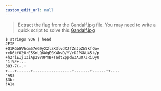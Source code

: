 ```yaml
---
custom_edit_url: null
---
```


> Extract the flag from the Gandalf.jpg file. You may need to write a quick script to solve this 
> [Gandalf.jpg](https://ctflearn.com/challenge/download/936)

```
$ strings 936 | head
JFIF
+Q1RGbGVhcm57eG9yX2lzX3lvdXJfZnJpZW5kfQo=
+xD6kfO2UrE5SnLQ6WgESK4kvD/Y/rDJPXNU45k/p
+h2riEIj13iAp29VUPmB+TadtZppdw3AuO7JRiDyU
"1!%*+...
383-7(-.+
+---+------+-----------------+-------+------++----
"AQa
$3br
!A1a
```
